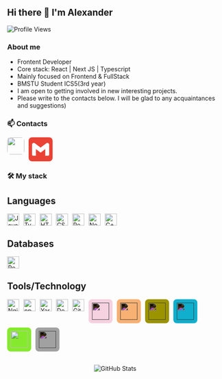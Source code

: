 ## Hi there 👋 I'm Alexander

![Profile Views](https://komarev.com/ghpvc/?username=Robocotik&color=blue)

### About me

* Frontent Developer
* Core stack: React | Next JS | Typescript
* Mainly focused on Frontend & FullStack
* BMSTU Student ICS5(3rd year)
* I am open to getting involved in new interesting projects.
* Please write to the contacts below. I will be glad to any acquaintances and suggestions)

### 📫 Contacts

<div style="display: flex; gap: 10px; flex-wrap: wrap;">
  
  <!-- Telegram -->
<a href="https://t.me/ADmi_OK" target="_blank">
  <img src="https://telegram.org/img/t_logo.png" width="40" height="40" style="border-radius: 8px;"/>
</a>
  
  <!-- Email -->
  <a href="mailto:alexander.starkin@gmail.com">
  <svg width="40" height="40" viewBox="0 0 24 24" style="border-radius: 8px; background: #EA4335; padding: 8px;">
    <path fill="white" d="M24 5.457v13.909c0 .904-.732 1.636-1.636 1.636h-3.819V11.73L12 16.64l-6.545-4.91v9.273H1.636A1.636 1.636 0 0 1 0 19.366V5.457c0-2.023 2.309-3.178 3.927-1.964L5.455 4.64 12 9.548l6.545-4.91 1.528-1.145C21.69 2.28 24 3.434 24 5.457z"/>
  </svg>
</a>
</div>

### 🛠️ My stack

## Languages
<div style="display: flex; gap: 10px; flex-wrap: wrap;">
  <img src="https://img.shields.io/badge/-JavaScript-F7DF1E?logo=javascript&logoColor=black&style=flat-square" alt="JavaScript" height="28" />
  <img src="https://img.shields.io/badge/-TypeScript-3178C6?logo=typescript&logoColor=white&style=flat-square" alt="TypeScript" height="28" />
  <img src="https://img.shields.io/badge/-HTML5-E34F26?logo=html5&logoColor=white&style=flat-square" alt="HTML5" height="28" />
  <img src="https://img.shields.io/badge/-CSS3-1572B6?logo=css3&logoColor=white&style=flat-square" alt="CSS3" height="28" />
  <img src="https://img.shields.io/badge/-React-61DAFB?logo=react&logoColor=black&style=flat-square" alt="React" height="28" />
  <img src="https://img.shields.io/badge/-Next.js-000000?logo=next.js&logoColor=white&style=flat-square" alt="Next.js" height="28" />
  <img src="https://img.shields.io/badge/-C++-00599C?logo=c%2B%2B&logoColor=white&style=flat-square" alt="C++" height="28" />
</div>

## Databases

<div style="display: flex; gap: 10px; flex-wrap: wrap;">
  <img src="https://img.shields.io/badge/-PostgreSQL-4169E1?logo=postgresql&logoColor=white&style=flat-square" alt="PostgreSQL" height="28" />
</div>

## Tools/Technology

<div style="display: flex; gap: 10px; flex-wrap: wrap;">
  <img src="https://img.shields.io/badge/-Nginx-009639?logo=nginx&logoColor=white&style=flat-square" alt="Nginx" height="28" />
  <img src="https://img.shields.io/badge/-npm-CB3837?logo=npm&logoColor=white&style=flat-square" alt="npm" height="28" />
  <img src="https://img.shields.io/badge/-Yarn-2C8EBB?logo=yarn&logoColor=white&style=flat-square" alt="Yarn" height="28" />
  <img src="https://img.shields.io/badge/-Docker-2496ED?logo=docker&logoColor=white&style=flat-square" alt="Docker" height="28" />
  <img src="https://img.shields.io/badge/-Git-F05032?logo=git&logoColor=white&style=flat-square" alt="Git" height="28" />
    <!-- Django -->
  <a href="https://www.djangoproject.com/" target="_blank">
    <img src="https://simpleicons.org/icons/django.svg" width="40" height="40" style="border-radius: 8px; background: #092E20; padding: 8px; filter: invert(1);"/>
  </a>

  <!-- CMake -->
  <a href="https://cmake.org/" target="_blank">
    <img src="https://simpleicons.org/icons/cmake.svg" width="40" height="40" style="border-radius: 8px; background: #064F8C; padding: 8px; filter: invert(1);"/>
  </a>

  <!-- Vite -->
  <a href="https://vitejs.dev/" target="_blank">
    <img src="https://simpleicons.org/icons/vite.svg" width="40" height="40" style="border-radius: 8px; background: #646CFF; padding: 8px; filter: invert(1);"/>
  </a>

  <!-- Git -->
  <a href="https://git-scm.com/" target="_blank">
    <img src="https://simpleicons.org/icons/git.svg" width="40" height="40" style="border-radius: 8px; background: #F05032; padding: 8px; filter: invert(1);"/>
  </a>

  <!-- Swagger -->
  <a href="https://swagger.io/" target="_blank">
    <img src="https://simpleicons.org/icons/swagger.svg" width="40" height="40" style="border-radius: 8px; background: #85EA2D; padding: 8px;"/>
  </a>

  <!-- REST API -->
  <a href="https://en.wikipedia.org/wiki/REST" target="_blank">
    <img src="https://simpleicons.org/icons/json.svg" width="40" height="40" style="border-radius: 8px; background: #5E5E5E; padding: 8px; filter: invert(1);"/>
  </a>
</div>

<br />

<div align="center">

![GitHub Stats](https://github-readme-stats.vercel.app/api?username=Robocotik&show_icons=true&theme=radical&title_color=9d4edd&text_color=ffffff&icon_color=e0aaff&bg_color=3a0ca3&border_color=7b2cbf)

</div>
